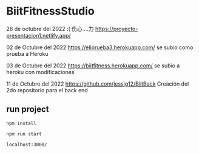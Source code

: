 # BiitFitnessStudio
26 de octubre del 2022  :( 伤心....力
https://proyecto-presentacion1.netlify.app/ 

02 de Octubre del 2022 
https://eliprueba3.herokuapp.com/  se subio como prueba a Heroku 

03 de Octubre del 2022
https://biitfitness.herokuapp.com/  se subio a heroku con modificaciones


11 de Octubre del 2022 
https://github.com/jessig12/BiitBack    Creación del 2do repositorio para el back end


## run project

```
npm install
```

```
npm run start
```

```
localhost:3000/
```
